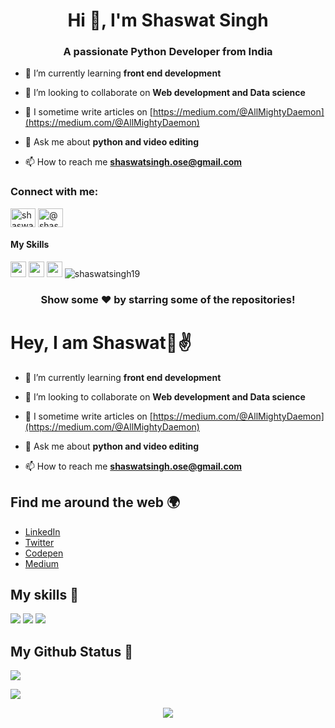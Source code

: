 <h1 align="center">Hi 👋, I'm Shaswat Singh</h1>
<h3 align="center">A passionate Python Developer from India</h3>



- 🌱 I’m currently learning **front end development**

- 👯 I’m looking to collaborate on **Web development and Data science**

- 📝 I sometime write articles on [https://medium.com/@AllMightyDaemon](https://medium.com/@AllMightyDaemon)

- 💬 Ask me about **python and video editing**

- 📫 How to reach me **shaswatsingh.ose@gmail.com**

<p align="left">
<h3 align="left">Connect with me:</h3>
<a href="https://linkedin.com/in/shaswat-singh-035a84144/" target="blank"><img align="center" src="https://cdn.jsdelivr.net/npm/simple-icons@3.0.1/icons/linkedin.svg" alt="shaswat-singh-035a84144/" height="30" width="40" /></a>
<a href="https://codeforces.com/profile/@shaswat008" target="blank"><img align="center" src="https://cdn.jsdelivr.net/npm/simple-icons@3.0.1/icons/codeforces.svg" alt="@shaswat008" height="30" width="40" /></a>
</p>


<h4>My Skills</h4>
<p align="left">
<img src="https://img.shields.io/badge/python-3776AB.svg?&style=for-the-badge&logo=python&logoColor=white" height="25"/>
<img src="https://img.shields.io/badge/HTML5-E34F26?style=for-the-badge&logo=html5&logoColor=white" height="25"/>
<img src="https://img.shields.io/badge/CSS3-1572B6?style=for-the-badge&logo=css3&logoColor=white" height="25/>    
</p>
                                                                                                          <br>


<p align="left"> <img src="https://komarev.com/ghpvc/?username=shaswatsingh19" alt="shaswatsingh19" /> </p>


 <!--START_SECTION:activity-->


<div align="center">

### Show some ❤️ by starring some of the repositories!

</div>

# Hey, I am Shaswat👋✌️


- 🌱 I’m currently learning **front end development**

- 👯 I’m looking to collaborate on **Web development and Data science**

- 📝 I sometime write articles on [https://medium.com/@AllMightyDaemon](https://medium.com/@AllMightyDaemon)

- 💬 Ask me about **python and video editing**

- 📫 How to reach me **shaswatsingh.ose@gmail.com**



## Find me around the web 🌍
- [LinkedIn](https://linkedin.com/in/shaswat-singh-035a84144/)
- [Twitter](https://twitter.com/_shaswat_Singh)
- [Codepen](https://codepen.io/shaswat-singh)
- [Medium](https://medium.com/@AllMightyDaemon)

## My skills 🚀

![](https://img.shields.io/badge/HTML5-E34F26?style=for-the-badge&logo=html5&logoColor=white)
![](https://img.shields.io/badge/JavaScript-F7DF1E?style=for-the-badge&logo=javascript&logoColor=black)
![](https://img.shields.io/badge/CSS3-1572B6?style=for-the-badge&logo=css3&logoColor=white)


## My Github Status 🦸
![](https://github-readme-stats.vercel.app/api?username=shaswatsingh19&show_icons=true&bg_color=45,fc00ff,00dbde&title_color=fff&text_color=fff)

![](https://activity-graph.herokuapp.com/graph?username=shaswatsingh19&theme=github)


<p align='center'><img src='https://visitor-badge.laobi.icu/badge?page_id=shaswatsingh19'></p>

